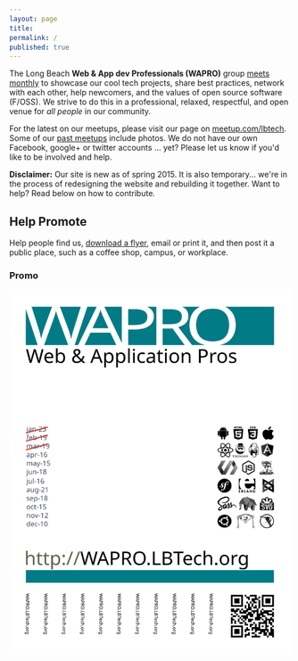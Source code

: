 ```yaml
---
layout: page
title:
permalink: /
published: true
---
```


The Long Beach __Web & App dev Professionals (WAPRO)__ group [meets monthly](http://meetup.com/lbtech) to showcase our cool tech projects, share best practices, network with each other, help newcomers, and the values of open source software (F/OSS).  We strive to do this in a professional, relaxed, respectful, and open venue for _all people_ in our community.

For the latest on our meetups, please visit our page on [meetup.com/lbtech](http://www.meetup.com/lbtech). Some of our [past meetups](http://www.meetup.com/lbtech/#past) include photos.  We do not have our own Facebook, google+ or twitter accounts ... yet?  Please let us know if you'd like to be involved and help.

**Disclaimer:** Our site is new as of spring 2015.  It is also temporary... we're in the process of redesigning the website and rebuilding it together.  Want to help?  Read below on how to contribute.


## Help Promote

Help people find us, [download a flyer](/images/wapro-promotion-flyer.pdf), email or print it, and then post it a public place, such as a coffee shop, campus, or workplace.

### Promo
[![flyer](/images/wapro-promotion-flyer.svg)](/images/wapro-promotion-flyer.pdf)
